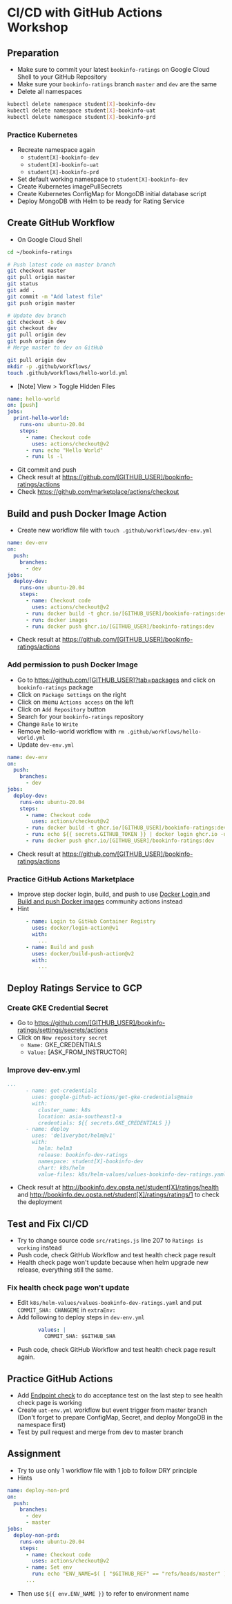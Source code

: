 # CI/CD with GitHub Actions Workshop

## Preparation

* Make sure to commit your latest `bookinfo-ratings` on Google Cloud Shell to your GitHub Repository
* Make sure your `bookinfo-ratings` branch `master` and `dev` are the same
* Delete all namespaces

```bash
kubectl delete namespace student[X]-bookinfo-dev
kubectl delete namespace student[X]-bookinfo-uat
kubectl delete namespace student[X]-bookinfo-prd
```

### Practice Kubernetes

* Recreate namespace again
  * `student[X]-bookinfo-dev`
  * `student[X]-bookinfo-uat`
  * `student[X]-bookinfo-prd`
* Set default working namespace to `student[X]-bookinfo-dev`
* Create Kubernetes imagePullSecrets
* Create Kubernetes ConfigMap for MongoDB initial database script
* Deploy MongoDB with Helm to be ready for Rating Service

## Create GitHub Workflow

* On Google Cloud Shell

```bash
cd ~/bookinfo-ratings

# Push latest code on master branch
git checkout master
git pull origin master
git status
git add .
git commit -m "Add latest file"
git push origin master

# Update dev branch
git checkout -b dev
git checkout dev
git pull origin dev
git push origin dev
# Merge master to dev on GitHub

git pull origin dev
mkdir -p .github/workflows/
touch .github/workflows/hello-world.yml
```

* [Note] View > Toggle Hidden Files

```yaml
name: hello-world
on: [push]
jobs:
  print-hello-world:
    runs-on: ubuntu-20.04
    steps:
      - name: Checkout code
        uses: actions/checkout@v2
      - run: echo "Hello World"
      - run: ls -l
```

* Git commit and push
* Check result at <https://github.com/[GITHUB_USER]/bookinfo-ratings/actions>
* Check <https://github.com/marketplace/actions/checkout>

## Build and push Docker Image Action

* Create new workflow file with `touch .github/workflows/dev-env.yml`

```yaml
name: dev-env
on:
  push:
    branches:
      - dev
jobs:
  deploy-dev:
    runs-on: ubuntu-20.04
    steps:
      - name: Checkout code
        uses: actions/checkout@v2
      - run: docker build -t ghcr.io/[GITHUB_USER]/bookinfo-ratings:dev .
      - run: docker images
      - run: docker push ghcr.io/[GITHUB_USER]/bookinfo-ratings:dev
```

* Check result at <https://github.com/[GITHUB_USER]/bookinfo-ratings/actions>

### Add permission to push Docker Image

* Go to <https://github.com/[GITHUB_USER]?tab=packages> and click on `bookinfo-ratings` package
* Click on `Package Settings` on the right
* Click on menu `Actions access` on the left
* Click on `Add Repository` button
* Search for your `bookinfo-ratings` repository
* Change `Role` to `Write`
* Remove hello-world workflow with `rm .github/workflows/hello-world.yml`
* Update `dev-env.yml`

```yaml
name: dev-env
on:
  push:
    branches:
      - dev
jobs:
  deploy-dev:
    runs-on: ubuntu-20.04
    steps:
      - name: Checkout code
        uses: actions/checkout@v2
      - run: docker build -t ghcr.io/[GITHUB_USER]/bookinfo-ratings:dev .
      - run: echo ${{ secrets.GITHUB_TOKEN }} | docker login ghcr.io -u ${{ github.actor }} --password-stdin
      - run: docker push ghcr.io/[GITHUB_USER]/bookinfo-ratings:dev
```

* Check result at <https://github.com/[GITHUB_USER]/bookinfo-ratings/actions>

### Practice GitHub Actions Marketplace

* Improve step docker login, build, and push to use [Docker Login
](https://github.com/marketplace/actions/docker-login) and [Build and push Docker images](https://github.com/marketplace/actions/build-and-push-docker-images) community actions instead
* Hint

```yaml
      - name: Login to GitHub Container Registry
        uses: docker/login-action@v1
        with:
          ...
      - name: Build and push
        uses: docker/build-push-action@v2
        with:
          ...
```

## Deploy Ratings Service to GCP

### Create GKE Credential Secret

* Go to <https://github.com/[GITHUB_USER]/bookinfo-ratings/settings/secrets/actions>
* Click on `New repository secret`
  * `Name:` GKE_CREDENTIALS
  * `Value:` [ASK_FROM_INSTRUCTOR]

### Improve dev-env.yml

```yaml
...
      - name: get-credentials
        uses: google-github-actions/get-gke-credentials@main
        with:
          cluster_name: k8s
          location: asia-southeast1-a
          credentials: ${{ secrets.GKE_CREDENTIALS }}
      - name: deploy
        uses: 'deliverybot/helm@v1'
        with:
          helm: helm3
          release: bookinfo-dev-ratings
          namespace: student[X]-bookinfo-dev
          chart: k8s/helm
          value-files: k8s/helm-values/values-bookinfo-dev-ratings.yaml
```

* Check result at <http://bookinfo.dev.opsta.net/student[X]/ratings/health> and <http://bookinfo.dev.opsta.net/student[X]/ratings/ratings/1> to check the deployment

## Test and Fix CI/CD

* Try to change source code `src/ratings.js` line 207 to `Ratings is working` instead
* Push code, check GitHub Workflow and test health check page result
* Health check page won't update because when helm upgrade new release, everything still the same.

### Fix health check page won't update

* Edit `k8s/helm-values/values-bookinfo-dev-ratings.yaml` and put `COMMIT_SHA: CHANGEME` in `extraEnv:`
* Add following to deploy steps in `dev-env.yml`

```yaml
          values: |
            COMMIT_SHA: $GITHUB_SHA
```

* Push code, check GitHub Workflow and test health check page result again.

## Practice GitHub Actions

* Add [Endpoint check](https://github.com/marketplace/actions/endpoint-check) to do acceptance test on the last step to see health check page is working
* Create `uat-env.yml` workflow but event trigger from master branch (Don't forget to prepare ConfigMap, Secret, and deploy MongoDB in the namespace first)
* Test by pull request and merge from dev to master branch

## Assignment

* Try to use only 1 workflow file with 1 job to follow DRY principle
* Hints

```yaml
name: deploy-non-prd
on:
  push:
    branches:
      - dev
      - master
jobs:
  deploy-non-prd:
    runs-on: ubuntu-20.04
    steps:
      - name: Checkout code
        uses: actions/checkout@v2
      - name: Set env
        run: echo "ENV_NAME=$( [ "$GITHUB_REF" == "refs/heads/master" ] && echo 'uat' || echo ${GITHUB_REF##*/} )" >> $GITHUB_ENV
      ...
```

  * Then use `${{ env.ENV_NAME }}` to refer to environment name
